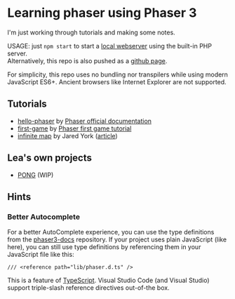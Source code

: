 
# Learning phaser using Phaser 3

I'm just working through tutorials and making some notes.

USAGE: just `npm start` to start a [local webserver](http://localhost:8000/) using the built-in PHP server.  
Alternatively, this repo is also pushed as a [github page](https://terabaud.github.io/learn-phaser/).

For simplicity, this repo uses no bundling nor transpilers while using modern JavaScript ES6+.
Ancient browsers like Internet Explorer are not supported.

## Tutorials

 * [hello-phaser](hello-phaser/) by [Phaser official documentation](https://phaser.io/tutorials/getting-started-phaser3/part5)
 * [first-game](first-game/) by [Phaser first game tutorial](http://phaser.io/tutorials/making-your-first-phaser-3-game/part1)
 * [infinite map](infinite-map/) by Jared York ([article](https://yorkcs.com/2019/02/25/top-down-infinite-terrain-generation-with-phaser-3/))

## Lea's own projects

* [PONG](pong/) (WIP)

## Hints

### Better Autocomplete

For a better AutoComplete experience, you can use the type definitions
from the [phaser3-docs](https://github.com/photonstorm/phaser3-docs/tree/master/typescript) repository. 
If your project uses plain JavaScript (like here), you can still use type definitions by referencing them in your JavaScript file like this:

`/// <reference path="lib/phaser.d.ts" />`

This is a feature of [TypeScript](https://www.typescriptlang.org/docs/handbook/triple-slash-directives.html).
Visual Studio Code (and Visual Studio) support triple-slash reference directives out-of-the box.
